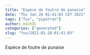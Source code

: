 ```yaml
---
title: "Espèce de foutre de punaise"
date: "Thu Jan 28 01:41:03 CET 2021"
tags: ["fuu", "pipotron"]
author: m1ch3l
categories: ["generated"]
slug: "fuu/2021-01-28-01:41:03"
---
```


Espèce de foutre de punaise
